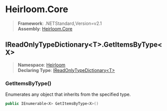# Heirloom.Core

> **Framework**: .NETStandard,Version=v2.1  
> **Assembly**: [Heirloom.Core][0]  

## IReadOnlyTypeDictionary\<T>.GetItemsByType\<X>

> **Namespace**: [Heirloom][0]  
> **Declaring Type**: [IReadOnlyTypeDictionary\<T>][1]  

### GetItemsByType<X>()

Enumerates any object that inherits from the specified type.

```cs
public IEnumerable<X> GetItemsByType<X>()
```

[0]: ../../../Heirloom.Core.md
[1]: ../IReadOnlyTypeDictionary[T].md
